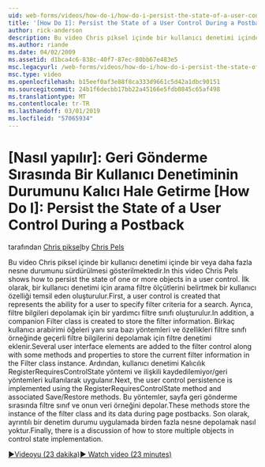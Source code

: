 ```yaml
---
uid: web-forms/videos/how-do-i/how-do-i-persist-the-state-of-a-user-control-during-a-postback
title: '[How Do I]: Persist the State of a User Control During a Postback | Microsoft Docs'
author: rick-anderson
description: Bu video Chris piksel içinde bir kullanıcı denetimi içinde bir veya daha fazla nesne durumunu sürdürülmesi gösterilmektedir. İlk olarak, bir kullanıcı denetimi abilit temsil eden oluşturuldu...
ms.author: riande
ms.date: 04/02/2009
ms.assetid: d1bca4c6-838c-40f7-87ec-80bb67e483e5
msc.legacyurl: /web-forms/videos/how-do-i/how-do-i-persist-the-state-of-a-user-control-during-a-postback
msc.type: video
ms.openlocfilehash: b15eef0af3e88f8ca333d9661c5d42a1dbc90151
ms.sourcegitcommit: 24b1f6decbb17bb22a45166e5fdb0845c65af498
ms.translationtype: MT
ms.contentlocale: tr-TR
ms.lasthandoff: 03/01/2019
ms.locfileid: "57065934"
---
```

<a name="how-do-i-persist-the-state-of-a-user-control-during-a-postback"></a>[Nasıl yapılır]: Geri Gönderme Sırasında Bir Kullanıcı Denetiminin Durumunu Kalıcı Hale Getirme
[How Do I]: Persist the State of a User Control During a Postback
====================
<span data-ttu-id="2b367-104">tarafından [Chris piksel](https://twitter.com/chrispels)</span><span class="sxs-lookup"><span data-stu-id="2b367-104">by [Chris Pels](https://twitter.com/chrispels)</span></span>

<span data-ttu-id="2b367-105">Bu video Chris piksel içinde bir kullanıcı denetimi içinde bir veya daha fazla nesne durumunu sürdürülmesi gösterilmektedir.</span><span class="sxs-lookup"><span data-stu-id="2b367-105">In this video Chris Pels shows how to persist the state of one or more objects in a user control.</span></span> <span data-ttu-id="2b367-106">İlk olarak, bir kullanıcı denetimi için arama filtre ölçütlerini belirtmek bir kullanıcı özelliği temsil eden oluşturulur.</span><span class="sxs-lookup"><span data-stu-id="2b367-106">First, a user control is created that represents the ability for a user to specify filter criteria for a search.</span></span> <span data-ttu-id="2b367-107">Ayrıca, filtre bilgileri depolamak için bir yardımcı filtre sınıfı oluşturulur.</span><span class="sxs-lookup"><span data-stu-id="2b367-107">In addition, a companion Filter class is created to store the filter information.</span></span> <span data-ttu-id="2b367-108">Birkaç kullanıcı arabirimi öğeleri yanı sıra bazı yöntemleri ve özellikleri filtre sınıfı örneğinde geçerli filtre bilgilerini depolamak için filtre denetimi eklenir.</span><span class="sxs-lookup"><span data-stu-id="2b367-108">Several user interface elements are added to the filter control along with some methods and properties to store the current filter information in the Filter class instance.</span></span> <span data-ttu-id="2b367-109">Ardından, kullanıcı denetimi Kalıcılık RegisterRequiresControlState yöntemi ve ilişkili kaydedilemiyor/geri yöntemleri kullanılarak uygulanır.</span><span class="sxs-lookup"><span data-stu-id="2b367-109">Next, the user control persistence is implemented using the RegisterRequiresControlState method and associated Save/Restore methods.</span></span> <span data-ttu-id="2b367-110">Bu yöntemler, sayfa geri gönderme sırasında filtre sınıf ve onun veri örneğini depolar.</span><span class="sxs-lookup"><span data-stu-id="2b367-110">These methods store the instance of the filter class and its data during page postbacks.</span></span> <span data-ttu-id="2b367-111">Son olarak, ayrıntılı bir denetim durumu uygulamada birden fazla nesne depolamak nasıl yoktur.</span><span class="sxs-lookup"><span data-stu-id="2b367-111">Finally, there is a discussion of how to store multiple objects in control state implementation.</span></span>

[<span data-ttu-id="2b367-112">&#9654;Videoyu (23 dakika)</span><span class="sxs-lookup"><span data-stu-id="2b367-112">&#9654; Watch video (23 minutes)</span></span>](https://channel9.msdn.com/Blogs/ASP-NET-Site-Videos/how-do-i-persist-the-state-of-a-user-control-during-a-postback)
